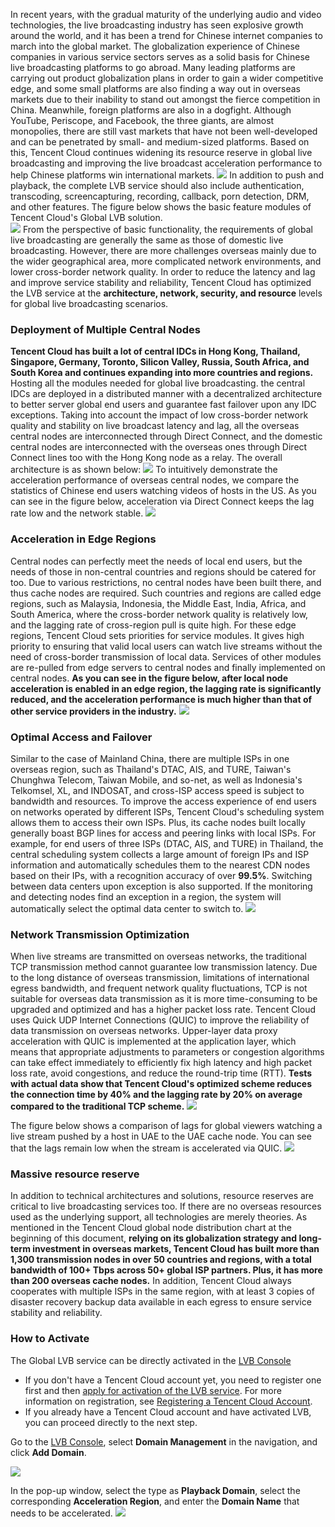 In recent years, with the gradual maturity of the underlying audio and video technologies, the live broadcasting industry has seen explosive growth around the world, and it has been a trend for Chinese internet companies to march into the global market. The globalization experience of Chinese companies in various service sectors serves as a solid basis for Chinese live broadcasting platforms to go abroad. Many leading platforms are carrying out product globalization plans in order to gain a wider competitive edge, and some small platforms are also finding a way out in overseas markets due to their inability to stand out amongst the fierce competition in China. Meanwhile, foreign platforms are also in a dogfight. Although YouTube, Periscope, and Facebook, the three giants, are almost monopolies, there are still vast markets that have not been well-developed and can be penetrated by small- and medium-sized platforms. Based on this, Tencent Cloud continues widening its resource reserve in global live broadcasting and improving the live broadcast acceleration performance to help Chinese platforms win international markets.
![](https://main.qcloudimg.com/raw/2aafe1168120fb8238a6bee87109ecc1.png)
In addition to push and playback, the complete LVB service should also include authentication, transcoding, screencapturing, recording, callback, porn detection, DRM, and other features. The figure below shows the basic feature modules of Tencent Cloud's Global LVB solution.  
![](https://main.qcloudimg.com/raw/d5648dc9111715b07a4adc1f10ec1ffc.png)
From the perspective of basic functionality, the requirements of global live broadcasting are generally the same as those of domestic live broadcasting. However, there are more challenges overseas mainly due to the wider geographical area, more complicated network environments, and lower cross-border network quality. In order to reduce the latency and lag and improve service stability and reliability, Tencent Cloud has optimized the LVB service at the **architecture, network, security, and resource** levels for global live broadcasting scenarios.

### Deployment of Multiple Central Nodes
**Tencent Cloud has built a lot of central IDCs in Hong Kong, Thailand, Singapore, Germany, Toronto, Silicon Valley, Russia, South Africa, and South Korea and continues expanding into more countries and regions.** Hosting all the modules needed for global live broadcasting. the central IDCs are deployed in a distributed manner with a decentralized architecture to better server global end users and guarantee fast failover upon any IDC exceptions. Taking into account the impact of low cross-border network quality and stability on live broadcast latency and lag, all the overseas central nodes are interconnected through Direct Connect, and the domestic central nodes are interconnected with the overseas ones through Direct Connect lines too with the Hong Kong node as a relay. The overall architecture is as shown below:
![](https://main.qcloudimg.com/raw/800ef5786561e877e286bcf8f4ad12e3.png)
To intuitively demonstrate the acceleration performance of overseas central nodes, we compare the statistics of Chinese end users watching videos of hosts in the US. As you can see in the figure below, acceleration via Direct Connect keeps the lag rate low and the network stable.
![](https://main.qcloudimg.com/raw/70a8df7318a414a9cdb210c74b44e52e.png)

### Acceleration in Edge Regions
Central nodes can perfectly meet the needs of local end users, but the needs of those in non-central countries and regions should be catered for too. Due to various restrictions, no central nodes have been built there, and thus cache nodes are required. Such countries and regions are called edge regions, such as Malaysia, Indonesia, the Middle East, India, Africa, and South America, where the cross-border network quality is relatively low, and the lagging rate of cross-region pull is quite high. For these edge regions, Tencent Cloud sets priorities for service modules. It gives high priority to ensuring that valid local users can watch live streams without the need of cross-border transmission of local data. Services of other modules are re-pulled from edge servers to central nodes and finally implemented on central nodes. **As you can see in the figure below, after local node acceleration is enabled in an edge region, the lagging rate is significantly reduced, and the acceleration performance is much higher than that of other service providers in the industry.**
![](https://main.qcloudimg.com/raw/10602df7678f75018eaa6c1b98fd3bdd.png)

### Optimal Access and Failover
Similar to the case of Mainland China, there are multiple ISPs in one overseas region, such as Thailand's DTAC, AIS, and TURE, Taiwan's Chunghwa Telecom, Taiwan Mobile, and so-net, as well as Indonesia's Telkomsel, XL, and INDOSAT, and cross-ISP access speed is subject to bandwidth and resources. To improve the access experience of end users on networks operated by different ISPs, Tencent Cloud's scheduling system allows them to access their own ISPs. Plus, its cache nodes built locally generally boast BGP lines for access and peering links with local ISPs.
For example, for end users of three ISPs (DTAC, AIS, and TURE) in Thailand, the central scheduling system collects a large amount of foreign IPs and ISP information and automatically schedules them to the nearest CDN nodes based on their IPs, with a recognition accuracy of over **99.5%**. Switching between data centers upon exception is also supported. If the monitoring and detecting nodes find an exception in a region, the system will automatically select the optimal data center to switch to.
![](https://main.qcloudimg.com/raw/15a22de69ef699430d53beaddac401aa.png)
### Network Transmission Optimization
When live streams are transmitted on overseas networks, the traditional TCP transmission method cannot guarantee low transmission latency. Due to the long distance of overseas transmission, limitations of international egress bandwidth, and frequent network quality fluctuations, TCP is not suitable for overseas data transmission as it is more time-consuming to be upgraded and optimized and has a higher packet loss rate. Tencent Cloud uses Quick UDP Internet Connections (QUIC) to improve the reliability of data transmission on overseas networks. Upper-layer data proxy acceleration with QUIC is implemented at the application layer, which means that appropriate adjustments to parameters or congestion algorithms can take effect immediately to efficiently fix high latency and high packet loss rate, avoid congestions, and reduce the round-trip time (RTT). **Tests with actual data show that Tencent Cloud's optimized scheme reduces the connection time by 40% and the lagging rate by 20% on average compared to the traditional TCP scheme.**
![](https://main.qcloudimg.com/raw/593cc2e8eb4dd4997e44fc024986f956.png)

The figure below shows a comparison of lags for global viewers watching a live stream pushed by a host in UAE to the UAE cache node. You can see that the lags remain low when the stream is accelerated via QUIC.
![](https://main.qcloudimg.com/raw/93707fb3c4888d195968d65a1d4bf0ee.png)

### Massive resource reserve
In addition to technical architectures and solutions, resource reserves are critical to live broadcasting services too. If there are no overseas resources used as the underlying support, all technologies are merely theories. As mentioned in the Tencent Cloud global node distribution chart at the beginning of this document, **relying on its globalization strategy and long-term investment in overseas markets, Tencent Cloud has built more than 1,300 transmission nodes in over 50 countries and regions, with a total bandwidth of 100+ Tbps across 50+ global ISP partners. Plus, it has more than 200 overseas cache nodes.** In addition, Tencent Cloud always cooperates with multiple ISPs in the same region, with at least 3 copies of disaster recovery backup data available in each egress to ensure service stability and reliability.

### How to Activate
The Global LVB service can be directly activated in the [LVB Console](https://console.cloud.tencent.com/live)
- If you don't have a Tencent Cloud account yet, you need to register one first and then [apply for activation of the LVB service](https://cloud.tencent.com/document/product/267/2819#.E5.BC.80.E9.80.9A.E8.A7.86.E9.A2.91.E7.9B.B4.E6.92.AD.E6.9C.8D.E5.8A.A1). For more information on registration, see [Registering a Tencent Cloud Account](https://cloud.tencent.com/document/product/378/9603).
- If you already have a Tencent Cloud account and have activated LVB, you can proceed directly to the next step.

Go to the [LVB Console](https://console.cloud.tencent.com/live), select **Domain Management** in the navigation, and click **Add Domain**.

![](https://main.qcloudimg.com/raw/99f47d982e0f1dccd89800b8301b2eb0.png)

In the pop-up window, select the type as **Playback Domain**, select the corresponding **Acceleration Region**, and enter the **Domain Name** that needs to be accelerated.
![](https://main.qcloudimg.com/raw/73c90bc55a6c0dd3d3fe7a7da0b6d7d3.png)
